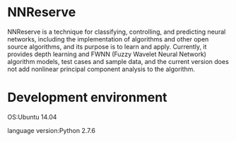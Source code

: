 # NNReserve
NNReserve is a technique for classifying, controlling, and predicting neural networks, including the implementation of algorithms and other open source algorithms, and its purpose is to learn and apply. Currently, it provides depth learning and FWNN (Fuzzy Wavelet Neural Network) algorithm models, test cases and sample data, and the current version does not add nonlinear principal component analysis to the algorithm.

# Development environment
OS:Ubuntu 14.04

language version:Python 2.7.6

